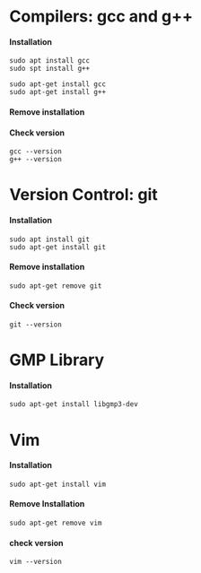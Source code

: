 # Compilers: gcc and g++ 

#### Installation

```
sudo apt install gcc
sudo spt install g++

sudo apt-get install gcc
sudo apt-get install g++
```
#### Remove installation


#### Check version

```
gcc --version
g++ --version
```

# Version Control: git 

#### Installation

```
sudo apt install git
sudo apt-get install git
```

#### Remove installation

```
sudo apt-get remove git
```

#### Check version

```
git --version 
```

# GMP Library

#### Installation

```
sudo apt-get install libgmp3-dev
```

<!-- # Vim 

#### Installation

```

```

#### Remove Installation

```

```

#### check version

```

``` -->

# Vim 

#### Installation

```
sudo apt-get install vim
```

#### Remove Installation

```
sudo apt-get remove vim
```

#### check version

```
vim --version
```

